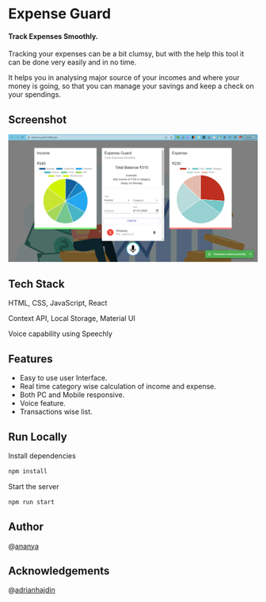  
# Expense Guard 
#### Track Expenses Smoothly.

Tracking your expenses can be a bit clumsy, but with the help this tool
it can be done very easily and in no time.

It helps you in analysing major source of your incomes
and where your money is going, 
so that you can manage your savings and 
keep a check on your spendings.  


## Screenshot  

![App Screenshot](https://github.com/104ananya/Expense-Guard/blob/main/src/assets/thumbnail.png)

## Tech Stack  

HTML, CSS, JavaScript, React

Context API, Local Storage, Material UI

Voice capability using Speechly

## Features  

- Easy to use user Interface.
- Real time category wise calculation of income and expense.   
- Both PC and Mobile responsive. 
- Voice feature.
- Transactions wise list.  


## Run Locally  



Install dependencies  

~~~bash  
npm install
~~~

Start the server  

~~~bash  
npm run start
~~~

## Author  

@[ananya](https://github.com/104ananya)

## Acknowledgements  

@[adrianhajdin](https://github.com/adrianhajdin)

